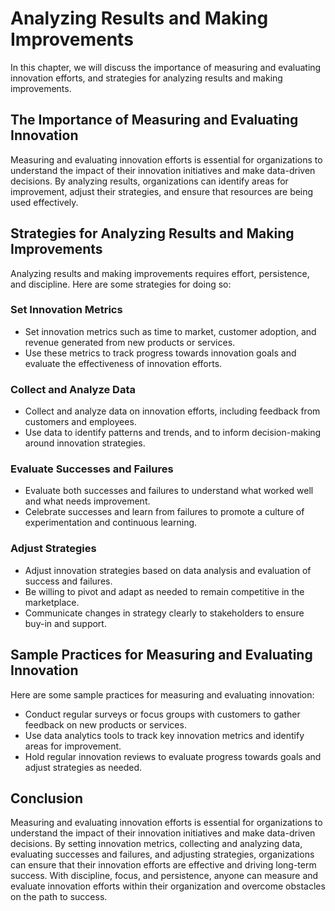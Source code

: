 # Analyzing Results and Making Improvements

In this chapter, we will discuss the importance of measuring and evaluating innovation efforts, and strategies for analyzing results and making improvements.

The Importance of Measuring and Evaluating Innovation
-----------------------------------------------------

Measuring and evaluating innovation efforts is essential for organizations to understand the impact of their innovation initiatives and make data-driven decisions. By analyzing results, organizations can identify areas for improvement, adjust their strategies, and ensure that resources are being used effectively.

Strategies for Analyzing Results and Making Improvements
--------------------------------------------------------

Analyzing results and making improvements requires effort, persistence, and discipline. Here are some strategies for doing so:

### Set Innovation Metrics

* Set innovation metrics such as time to market, customer adoption, and revenue generated from new products or services.
* Use these metrics to track progress towards innovation goals and evaluate the effectiveness of innovation efforts.

### Collect and Analyze Data

* Collect and analyze data on innovation efforts, including feedback from customers and employees.
* Use data to identify patterns and trends, and to inform decision-making around innovation strategies.

### Evaluate Successes and Failures

* Evaluate both successes and failures to understand what worked well and what needs improvement.
* Celebrate successes and learn from failures to promote a culture of experimentation and continuous learning.

### Adjust Strategies

* Adjust innovation strategies based on data analysis and evaluation of success and failures.
* Be willing to pivot and adapt as needed to remain competitive in the marketplace.
* Communicate changes in strategy clearly to stakeholders to ensure buy-in and support.

Sample Practices for Measuring and Evaluating Innovation
--------------------------------------------------------

Here are some sample practices for measuring and evaluating innovation:

* Conduct regular surveys or focus groups with customers to gather feedback on new products or services.
* Use data analytics tools to track key innovation metrics and identify areas for improvement.
* Hold regular innovation reviews to evaluate progress towards goals and adjust strategies as needed.

Conclusion
----------

Measuring and evaluating innovation efforts is essential for organizations to understand the impact of their innovation initiatives and make data-driven decisions. By setting innovation metrics, collecting and analyzing data, evaluating successes and failures, and adjusting strategies, organizations can ensure that their innovation efforts are effective and driving long-term success. With discipline, focus, and persistence, anyone can measure and evaluate innovation efforts within their organization and overcome obstacles on the path to success.


